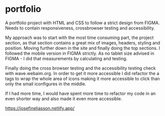 # portfolio
A portfolio project with HTML and CSS to follow a strict design from FIGMA. Needs to contain responsiveness, crossbrowser testing and accessibility.

My approach was to start with the most time consuming part, the project section, as that section contains a great mix of images, headers, styling and position. Moving further down in the site and finally doing the top sections. I followed the mobile version in FIGMA strictly. As no tablet size advised in FIGMA - I did that measurements by calculating and testing.

Finally doing the cross browser testing and the accessibility testing check with wave.webaim.org. 
In order to get it more accessible I did refactor the a tags to wrap the whole area of icons making it more accessible to click than only the small iconfigures in the middle.

If I had more time, I would have spent more time to refactor my code in an even shorter way and also made it even more accessible.

https://josefineliasson.netlify.app/
